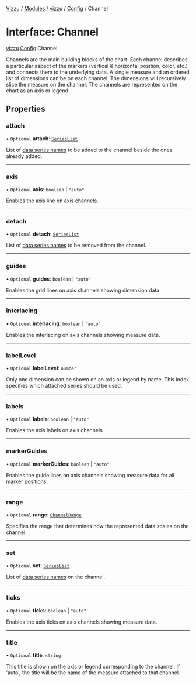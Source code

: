 [Vizzu](../README.md) / [Modules](../modules.md) / [vizzu](../modules/vizzu.md)
/ [Config](../modules/vizzu.Config.md) / Channel

# Interface: Channel

[vizzu](../modules/vizzu.md).[Config](../modules/vizzu.Config.md).Channel

Channels are the main building blocks of the chart. Each channel describes a
particular aspect of the markers (vertical & horizontal position, color, etc.)
and connects them to the underlying data. A single measure and an ordered list
of dimensions can be on each channel. The dimensions will recursively slice the
measure on the channel. The channels are represented on the chart as an axis or
legend.

## Properties

### attach

• `Optional` **attach**: [`SeriesList`](../modules/vizzu.Data.md#serieslist)

List of [data series names](vizzu.Data.Series.md#name) to be added to the
channel beside the ones already added.

______________________________________________________________________

### axis

• `Optional` **axis**: `boolean` | `"auto"`

Enables the axis line on axis channels.

______________________________________________________________________

### detach

• `Optional` **detach**: [`SeriesList`](../modules/vizzu.Data.md#serieslist)

List of [data series names](vizzu.Data.Series.md#name) to be removed from the
channel.

______________________________________________________________________

### guides

• `Optional` **guides**: `boolean` | `"auto"`

Enables the grid lines on axis channels showing dimension data.

______________________________________________________________________

### interlacing

• `Optional` **interlacing**: `boolean` | `"auto"`

Enables the interlacing on axis channels showing measure data.

______________________________________________________________________

### labelLevel

• `Optional` **labelLevel**: `number`

Only one dimension can be shown on an axis or legend by name. This index
specifies which attached series should be used.

______________________________________________________________________

### labels

• `Optional` **labels**: `boolean` | `"auto"`

Enables the axis labels on axis channels.

______________________________________________________________________

### markerGuides

• `Optional` **markerGuides**: `boolean` | `"auto"`

Enables the guide lines on axis channels showing measure data for all marker
positions.

______________________________________________________________________

### range

• `Optional` **range**: [`ChannelRange`](vizzu.Config.ChannelRange.md)

Specifies the range that determines how the represented data scales on the
channel.

______________________________________________________________________

### set

• `Optional` **set**: [`SeriesList`](../modules/vizzu.Data.md#serieslist)

List of [data series names](vizzu.Data.Series.md#name) on the channel.

______________________________________________________________________

### ticks

• `Optional` **ticks**: `boolean` | `"auto"`

Enables the axis ticks on axis channels showing measure data.

______________________________________________________________________

### title

• `Optional` **title**: `string`

This title is shown on the axis or legend corresponding to the channel. If
'auto', the title will be the name of the measure attached to that channel.
